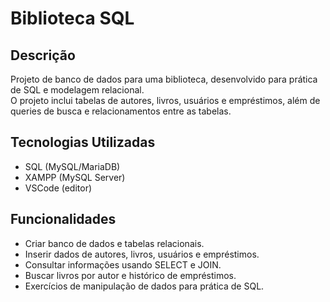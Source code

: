 # Biblioteca SQL

## Descrição
Projeto de banco de dados para uma biblioteca, desenvolvido para prática de SQL e modelagem relacional.  
O projeto inclui tabelas de autores, livros, usuários e empréstimos, além de queries de busca e relacionamentos entre as tabelas.

## Tecnologias Utilizadas
- SQL (MySQL/MariaDB)
- XAMPP (MySQL Server)
- VSCode (editor)

## Funcionalidades
- Criar banco de dados e tabelas relacionais.
- Inserir dados de autores, livros, usuários e empréstimos.
- Consultar informações usando SELECT e JOIN.
- Buscar livros por autor e histórico de empréstimos.
- Exercícios de manipulação de dados para prática de SQL.
